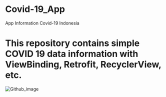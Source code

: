 # Covid-19_App
App Information Covid-19 Indonesia

# This repository contains simple COVID 19 data information with ViewBinding, Retrofit, RecyclerView, etc.
![Github_image](https://user-images.githubusercontent.com/71767978/119169242-a1b56a80-ba16-11eb-8853-c401d007d148.png)
